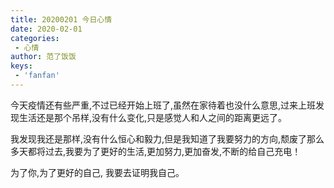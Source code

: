 ```yaml
---
title: 20200201 今日心情
date: 2020-02-01
categories:
 - 心情
author: 范了饭饭
keys:
 - 'fanfan'
---
```


今天疫情还有些严重,不过已经开始上班了,虽然在家待着也没什么意思,过来上班发现生活还是那个吊样,没有什么变化,只是感觉人和人之间的距离更远了。

我发现我还是那样,没有什么恒心和毅力,但是我知道了我要努力的方向,颓废了那么多天都将过去,我要为了更好的生活,更加努力,更加奋发,不断的给自己充电！

为了你,为了更好的自己, 我要去证明我自己。

